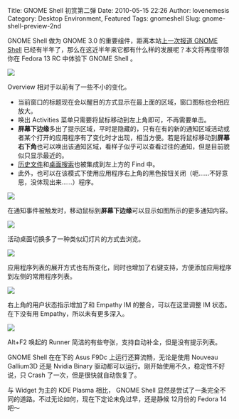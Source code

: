 Title: GNOME Shell 初赏第二弹
Date: 2010-05-15 22:26
Author: lovenemesis
Category: Desktop Environment, Featured
Tags: gnomeshell
Slug: gnome-shell-preview-2nd

GNOME Shell 做为 GNOME 3.0 的重要组件，距离本站[上一次报道 GNOME
Shell](http://linuxtoy.org/archives/fedora-12-beta-gnome-shell-preview.html)
已经有半年了，那么在这近半年来它都有什么样的发展呢？本文将再度带领你在
Fedora 13 RC 中体验下 GNOME Shell 。

[![](http://i.linuxtoy.org/images/2010/05/screenshot-gnome-shell-overview.png)](http://i.linuxtoy.org/images/2010/05/screenshot-gnome-shell-overview.png)

Overview 相对于以前有了一些不小的变化。

-   当前窗口的标题现在会以醒目的方式显示在最上面的区域，窗口图标也会相应放大。
-   唤出 Activities 菜单只需要将鼠标移动到左上角即可，不再需要单击。
-   **屏幕下边缘**多出了提示区域，平时是隐藏的，只有在有的新的通知区域活动或者某个打开的应用程序有了变化时才出现，相当方便。若是将鼠标移动到**屏幕右下角**也可以唤出该通知区域，看样子似乎可以查看过往的通知，但是目前貌似只显示最近的。
-   [历史文件](http://linuxtoy.org/archives/gnome-activity-journal-preview.html)和[桌面搜索](http://linuxtoy.org/archives/gnome-tracker-preview.html)也被集成到左上方的
    Find 中。
-   此外，也可以在该模式下使用应用程序右上角的黑色按钮关闭（呃……不好意思，没体现出来……）程序。

[![](http://i.linuxtoy.org/images/2010/05/screenshot-gnome-shell-notification.png)](http://i.linuxtoy.org/images/2010/05/screenshot-gnome-shell-notification.png)

在通知事件被触发时，移动鼠标到**屏幕下边缘**可以显示如图所示的更多通知内容。

[![](http://i.linuxtoy.org/images/2010/05/screenshot-gnome-shell-silde.png)](http://i.linuxtoy.org/images/2010/05/screenshot-gnome-shell-silde.png)

活动桌面切换多了一种类似幻灯片的方式去浏览。

[![](http://i.linuxtoy.org/images/2010/05/screenshot-gnome-shell-applications.png)](http://i.linuxtoy.org/images/2010/05/screenshot-gnome-shell-applications.png)

应用程序列表的展开方式也有所变化，同时也增加了右键支持，方便添加应用程序到左侧的常用程序列表。

[![](http://i.linuxtoy.org/images/2010/05/screenshot-gnome-shell-empathy-integration.png)](http://i.linuxtoy.org/images/2010/05/screenshot-gnome-shell-empathy-integration.png)

右上角的用户状态指示增加了和 Empathy IM 的整合，可以在这里调整 IM
状态。在下没有用 Empathy，所以未有更多深入。

[![](http://i.linuxtoy.org/images/2010/05/screenshot-gnome-shell-runner.png)](http://i.linuxtoy.org/images/2010/05/screenshot-gnome-shell-runner.png)

Alt+F2 唤起的 Runner 简洁的有些夸张，支持自动补全，但是没有提示列表。

GNOME Shell 在在下的 Asus F9Dc 上运行还算流畅，无论是使用 Nouveau
Gallium3D 还是 Nvidia Binary
驱动都可以运行。刚开始使用不久，稳定性不好说，只 Crash
了一次，但是很快就自动恢复了。

与 Widget 为主的 KDE Plasma 相比， GNOME Shell
显然是尝试了一条完全不同的道路。不过无论如何，现在下定论未免过早，还是静候
12月份的 Fedora 14 吧～
